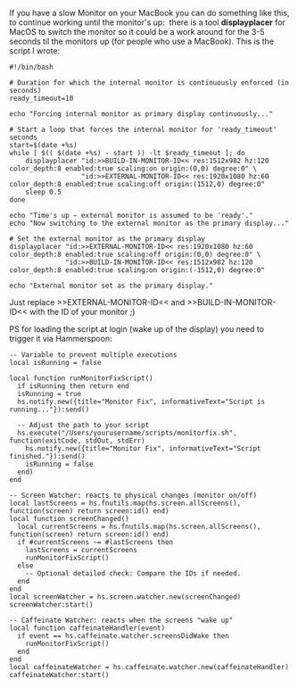 If you have a slow Monitor on your MacBook you can do something like this, to continue working until the monitor's up:
 there is a tool **displayplacer** for MacOS to switch the monitor so it could be a work around for the 3-5 seconds til the monitors up (for people who use a MacBook). This is the script I wrote: 

```
#!/bin/bash

# Duration for which the internal monitor is continuously enforced (in seconds)
ready_timeout=10

echo "Forcing internal monitor as primary display continuously..."

# Start a loop that forces the internal monitor for 'ready_timeout' seconds
start=$(date +%s)
while [ $(( $(date +%s) - start )) -lt $ready_timeout ]; do
    displayplacer "id:>>BUILD-IN-MONITOR-ID<< res:1512x982 hz:120 color_depth:8 enabled:true scaling:on origin:(0,0) degree:0" \
                  "id:>>EXTERNAL-MONITOR-ID<< res:1920x1080 hz:60 color_depth:8 enabled:true scaling:off origin:(1512,0) degree:0"
    sleep 0.5
done

echo "Time's up – external monitor is assumed to be 'ready'."
echo "Now switching to the external monitor as the primary display..."

# Set the external monitor as the primary display
displayplacer "id:>>EXTERNAL-MONITOR-ID<< res:1920x1080 hz:60 color_depth:8 enabled:true scaling:off origin:(0,0) degree:0" \
              "id:>>BUILD-IN-MONITOR-ID<< res:1512x982 hz:120 color_depth:8 enabled:true scaling:on origin:(-1512,0) degree:0"

echo "External monitor set as the primary display."

```



Just replace >>EXTERNAL-MONITOR-ID<< and >>BUILD-IN-MONITOR-ID<< with the ID of your monitor ;)



PS for loading the script at login (wake up of the display) you need to trigger it via Hammerspoon:
```
-- Variable to prevent multiple executions
local isRunning = false

local function runMonitorFixScript()
  if isRunning then return end
  isRunning = true
  hs.notify.new({title="Monitor Fix", informativeText="Script is running..."}):send()
  
  -- Adjust the path to your script
  hs.execute("/Users/yourusername/scripts/monitorfix.sh", function(exitCode, stdOut, stdErr)
    hs.notify.new({title="Monitor Fix", informativeText="Script finished."}):send()
    isRunning = false
  end)
end

-- Screen Watcher: reacts to physical changes (monitor on/off)
local lastScreens = hs.fnutils.map(hs.screen.allScreens(), function(screen) return screen:id() end)
local function screenChanged()
  local currentScreens = hs.fnutils.map(hs.screen.allScreens(), function(screen) return screen:id() end)
  if #currentScreens ~= #lastScreens then
    lastScreens = currentScreens
    runMonitorFixScript()
  else
    -- Optional detailed check: Compare the IDs if needed.
  end
end
local screenWatcher = hs.screen.watcher.new(screenChanged)
screenWatcher:start()

-- Caffeinate Watcher: reacts when the screens "wake up"
local function caffeinateHandler(event)
  if event == hs.caffeinate.watcher.screensDidWake then
    runMonitorFixScript()
  end
end
local caffeinateWatcher = hs.caffeinate.watcher.new(caffeinateHandler)
caffeinateWatcher:start()

```
